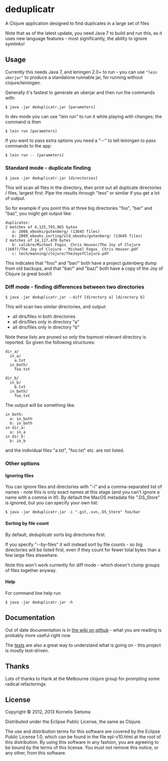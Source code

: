 # deduplicatr

A Clojure application designed to find duplicates in a large set of files

Note that as of the latest update, you need Java 7 to build and run this, as it uses new language features - most significantly, the ability to ignore symlinks!

## Usage

Currently this needs Java 7, and leningen 2.0+ to run - you can use `"lein uberjar"` to produce a standalone runnable jar, for running without clojure/leiningen.

Generally it's fastest to generate an uberjar and then run the commands with:

`$ java -jar deduplicatr.jar [parameters]`

In dev mode you can use "lein run" to run it while playing with changes; the command is then

`$ lein run [parameters]`

If you want to pass extra options you need a "--" to tell leiningen to pass commands to the app:

`$ lein run -- [parameters]`

### Standard mode - duplicate finding

`$ java -jar deduplicatr.jar [directories]`

This will scan all files in the directory, then print out all duplicate directories / files, largest first.  Pipe the results through "less" or similar if you get a lot of output.

So for example if you point this at three big directories "foo", "bar" and "baz", you might get output like:

```
duplicates:
2 matches of 4,125,793,965 bytes
   a: 2008_ebooks/gutenberg/ (13645 files)
   b: 2009_ebooks_sorting/old_ebooks/gutenberg/ (13645 files)
2 matches of 14,117,470 bytes
   b: calibre/Michael Fogus_ Chris Houser/The Joy of Clojure (1607)/The Joy of Clojure - Michael Fogus_ Chris Houser.pdf
   c: tech/manning/clojure/TheJoyofClojure.pdf
```

This indicates that "foo/" and "bar/" both have a project gutenberg dump from old backups, and that "bar/" and "baz/" both have a copy of the Joy of Clojure (a great book!)

### Diff mode - finding differences between two directories

`$ java -jar deduplicatr.jar --diff [directory a] [directory b]`

This will scan two similar directories, and output:

- all dirs/files in both directories
- all dirs/files only in directory "a"
- all dirs/files only in directory "b"

Note these lists are pruned so only the topmost relevant directory is reported.
So given the following structures:

```
dir_a/
  in_a/
    a.txt
  in_both/
    foo.txt

dir_b/
  in_b/
    b.txt
  in_both/
    foo.txt
```

The output will be something like:

```
in both:
  a: in_both
  b: in_both
in dir_a:
  a: in_a
in dir_b:
  b: in_b
```

and the individual files "a.txt", "foo.txt" etc. are not listed.

### Other options

#### Ignoring files

You can ignore files and directories with "-i" and a comma-separated list of names - note this is only exact names at this stage (and you can't ignore a name with a comma in it!).  By default the MacOS metadata file ".DS_Store" is ignored, but you can specify your own list:

`$ java -jar deduplicatr.jar -i ".git,.svn,.DS_Store" foo/bar`

#### Sorting by file count

By default, deduplicatr sorts big directories first.

If you specify "--by-files" it will instead sort by file counts - so big directories will be listed first, even if they count for fewer total bytes than a few large files elsewhere.

Note this won't work currently for diff mode - which doesn't clump groups of files together anyway.

#### Help

For command line help run

`$ java -jar deduplicatr.jar -h`

## Documentation
Out of date documentation is in [the wiki on github](https://github.com/kornysietsma/deduplicatr/wiki) - what you are reading is probably more useful right now

The [tests](https://github.com/kornysietsma/deduplicatr/tree/master/test/deduplicatr) are also a great way to understand what is going on - this project is mostly test-driven.

## Thanks
Lots of thanks to Hank at the Melbourne clojure group for prompting some radical refactorings

## License

Copyright © 2012, 2013 Kornelis Sietsma

Distributed under the Eclipse Public License, the same as Clojure.

The use and distribution terms for this software are covered by the Eclipse Public License 1.0, which can be found in the file epl-v10.html at the root of this distribution. By using this software in any fashion, you are agreeing to be bound by the terms of this license. You must not remove this notice, or any other, from this software.
